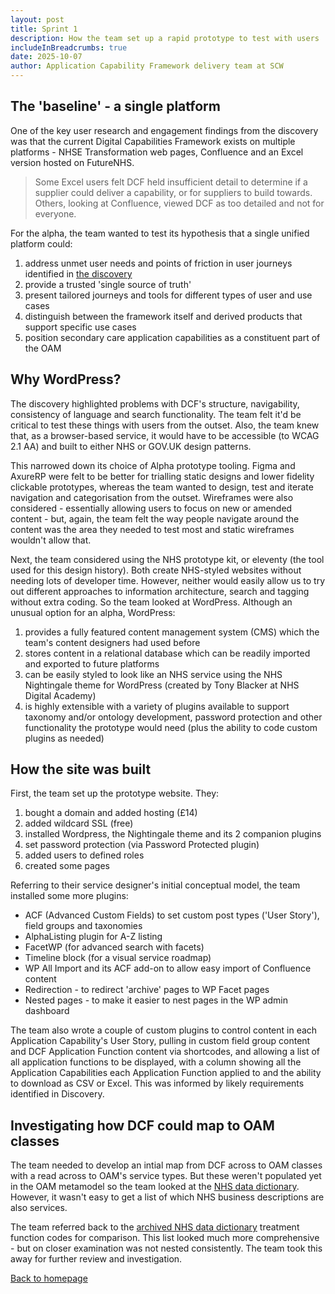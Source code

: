 ```yaml
---
layout: post
title: Sprint 1
description: How the team set up a rapid prototype to test with users
includeInBreadcrumbs: true
date: 2025-10-07
author: Application Capability Framework delivery team at SCW
---
```


## The 'baseline' - a single platform

One of the key user research and engagement findings from the discovery was that the current Digital Capabilities Framework exists on multiple platforms - NHSE Transformation web pages, Confluence and an Excel version hosted on FutureNHS.

> Some Excel users felt DCF held insufficient detail to determine if a supplier could deliver a capability, or for suppliers to build towards. Others, looking at Confluence, viewed DCF as too detailed and not for everyone. 

For the alpha, the team wanted to test its hypothesis that a single unified platform could:

1. address unmet user needs and points of friction in user journeys identified in [the discovery](/discovery/)
2. provide a trusted 'single source of truth'
3. present tailored journeys and tools for different types of user and use cases
4. distinguish between the framework itself and derived products that support specific use cases
5. position secondary care application capabilities as a constituent part of the OAM

## Why WordPress?

The discovery highlighted problems with DCF's structure, navigability, consistency of language and search functionality. The team felt it'd be critical to test these things with users from the outset. Also, the team knew that, as a browser-based service, it would have to be accessible (to WCAG 2.1 AA) and built to either NHS or GOV.UK design patterns. 

This narrowed down its choice of Alpha prototype tooling. Figma and AxureRP were felt to be better for trialling static designs and lower fidelity clickable prototypes, whereas the team wanted to design, test and iterate navigation and categorisation from the outset. Wireframes were also considered - essentially allowing users to focus on new or amended content - but, again, the team felt the way people navigate around the content was the area they needed to test most and static wireframes wouldn't allow that.

Next, the team considered using the NHS prototype kit, or eleventy (the tool used for this design history). Both create NHS-styled websites without needing lots of developer time. However, neither would easily allow us to try out different approaches to information architecture, search and tagging without extra coding. So the team looked at WordPress. Although an unusual option for an alpha, WordPress:

1. provides a fully featured content management system (CMS) which the team's content designers had used before
2. stores content in a relational database which can be readily imported and exported to future platforms
3. can be easily styled to look like an NHS service using the NHS Nightingale theme for WordPress (created by Tony Blacker at NHS Digital Academy)
4. is highly extensible with a variety of plugins available to support taxonomy and/or ontology development, password protection and other functionality the prototype would need (plus the ability to code custom plugins as needed)

## How the site was built

First, the team set up the prototype website. They:

1. bought a domain and added hosting (£14)
2. added wildcard SSL (free)
3. installed Wordpress, the Nightingale theme and its 2 companion plugins
4. set password protection (via Password Protected plugin)
5. added users to defined roles
6. created some pages

Referring to their service designer's initial conceptual model, the team installed some more plugins:

* ACF (Advanced Custom Fields) to set custom post types ('User Story'), field groups and taxonomies
* AlphaListing plugin for A-Z listing
* FacetWP (for advanced search with facets)
* Timeline block (for a visual service roadmap)
* WP All Import and its ACF add-on to allow easy import of Confluence content
* Redirection - to redirect 'archive' pages to WP Facet pages
* Nested pages - to make it easier to nest pages in the WP admin dashboard

The team also wrote a couple of custom plugins to control content in each Application Capability's User Story, pulling in custom field group content and DCF Application Function content via shortcodes, and allowing a list of all application functions to be displayed, with a column showing all the Application Capabilities each Application Function applied to and the ability to download as CSV or Excel. This was informed by likely requirements identified in Discovery.

## Investigating how DCF could map to OAM classes

The team needed to develop an intial map from DCF across to OAM classes with a read across to OAM's service types. But these weren't populated yet in the OAM metamodel so the team looked at the [NHS data dictionary](https://www.datadictionary.nhs.uk/). However, it wasn't easy to get a list of which NHS business descriptions are also services. 

The team referred back to the [archived NHS data dictionary](/treatment-function-codes/) treatment function codes for comparison. This list looked much more comprehensive - but on closer examination was not nested consistently. The team took this away for further review and investigation.

[Back to homepage](/)
